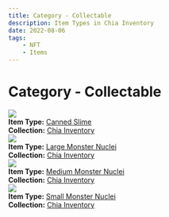 ```yaml
---
title: Category - Collectable
description: Item Types in Chia Inventory
date: 2022-08-06
tags:
    - NFT
    - Items
---
```


# Category - Collectable
<div class="item_type_thumbnail">
<a href="../../Types/Collectable/Canned_Slime/Normal_Canned_Slime_"><img loading="lazy" src="https://xgwwqtohoukxkhnyuace5hzhksdqqfdq5njjon62eug35s4s.arweave.net/u_a1o-Tcd1FXUduKAETp8nVIcIFHDrUpc32iUNvsuSI"></a><br/>
<div><strong>Item Type:</strong> <a href="../../Types/Collectable/Canned_Slime/Normal_Canned_Slime_">Canned Slime</a></div>
<div><strong>Collection:</strong> <a href="https://www.spacescan.io/xch/nft/collection/col16fpva26fhdjp2echs3cr7c30gzl7qe67hu9grtsjcqldz354asjsyzp6wx">Chia Inventory</a></div>
</div>
<div class="item_type_thumbnail">
<a href="../../Types/Collectable/Large_Monster_Nuclei/Normal_Large_Monster_Nuclei_"><img loading="lazy" src="https://rqkaeyrvtvtkfwurlof6eemqszjjdtwyflndwzkhlu3b3wmxmi.arweave.net/jBQCYjWdZqLakVuL_4hGQllKRztgq2jtlR102HdmXYo"></a><br/>
<div><strong>Item Type:</strong> <a href="../../Types/Collectable/Large_Monster_Nuclei/Normal_Large_Monster_Nuclei_">Large Monster Nuclei</a></div>
<div><strong>Collection:</strong> <a href="https://www.spacescan.io/xch/nft/collection/col16fpva26fhdjp2echs3cr7c30gzl7qe67hu9grtsjcqldz354asjsyzp6wx">Chia Inventory</a></div>
</div>
<div class="item_type_thumbnail">
<a href="../../Types/Collectable/Medium_Monster_Nuclei/Normal_Medium_Monster_Nuclei_"><img loading="lazy" src="https://nhn7kknuief5xdemqzib2ymjm665gjkd344dcy7byjjwew5u.arweave.net/adv1KbRBC9uMjIZQ-_HWGJZ73T_JUPfODFj4cJTYlu0"></a><br/>
<div><strong>Item Type:</strong> <a href="../../Types/Collectable/Medium_Monster_Nuclei/Normal_Medium_Monster_Nuclei_">Medium Monster Nuclei</a></div>
<div><strong>Collection:</strong> <a href="https://www.spacescan.io/xch/nft/collection/col16fpva26fhdjp2echs3cr7c30gzl7qe67hu9grtsjcqldz354asjsyzp6wx">Chia Inventory</a></div>
</div>
<div class="item_type_thumbnail">
<a href="../../Types/Collectable/Small_Monster_Nuclei/Normal_Small_Monster_Nuclei_"><img loading="lazy" src="https://sia64ntyo5sawy5kbzocqo7dmwsa2ia3ae3waqtmxisbumuwb4.arweave.net/kgHuNnh3ZAtjqg5cKDvjZa-QNIBsBN2BCbLokGjKWDw"></a><br/>
<div><strong>Item Type:</strong> <a href="../../Types/Collectable/Small_Monster_Nuclei/Normal_Small_Monster_Nuclei_">Small Monster Nuclei</a></div>
<div><strong>Collection:</strong> <a href="https://www.spacescan.io/xch/nft/collection/col16fpva26fhdjp2echs3cr7c30gzl7qe67hu9grtsjcqldz354asjsyzp6wx">Chia Inventory</a></div>
</div>


